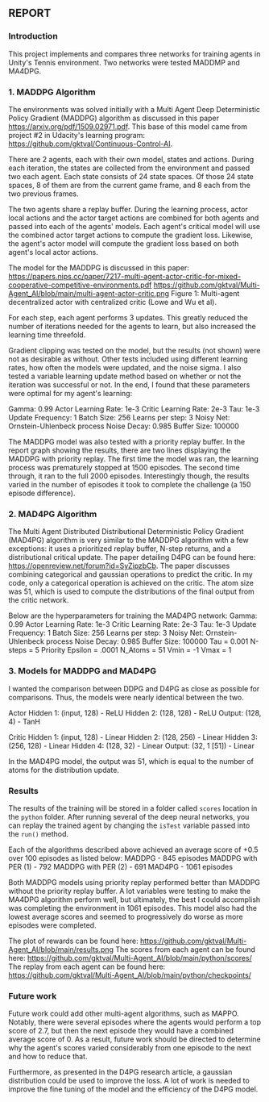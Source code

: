 ## REPORT

### Introduction
This project implements and compares three networks for training agents in Unity's Tennis environment. Two networks were tested MADDMP and MA4DPG.

### 1. MADDPG Algorithm
The environments was solved initially with a Multi Agent Deep Deterministic Policy Gradient (MADDPG) algorithm as discussed in this paper https://arxiv.org/pdf/1509.02971.pdf. This base of this model came from project #2 in Udacity's learning program: https://github.com/gktval/Continuous-Control-AI. 

There are 2 agents, each with their own model, states and actions. During each iteration, the states are collected from the environment and passed two each agent. Each state consists of 24 state spaces. Of those 24 state spaces, 8 of them are from the current game frame, and 8 each from the two previous frames.

The two agents share a replay buffer. During the learning process, actor local actions and the actor target actions are combined for both agents and passed into each of the agents' models. Each agent's critical model will use the combined actor target actions to compute the gradient loss. Likewise, the agent's actor model will compute the gradient loss based on both agent's local actor actions.

The model for the MADDPG is discussed in this paper: https://papers.nips.cc/paper/7217-multi-agent-actor-critic-for-mixed-cooperative-competitive-environments.pdf
https://github.com/gktval/Multi-Agent_AI/blob/main/multi-agent-actor-critic.png
Figure 1: Multi-agent decentralized actor with centralized critic (Lowe and Wu et al).

For each step, each agent performs 3 updates. This greatly reduced the number of iterations needed for the agents to learn, but also increased the learning time threefold. 

Gradient clipping was tested on the model, but the results (not shown) were not as desirable as without. Other tests included using different learning rates, how often the models were updated, and the noise sigma. I also tested a variable learning update method based on whether or not the iteration was successful or not. In the end, I found that these parameters were optimal for my agent's learning:

Gamma: 0.99
Actor Learning Rate: 1e-3
Critic Learning Rate: 2e-3
Tau: 1e-3 
Update Frequency: 1
Batch Size: 256
Learns per step:  3
Noisy Net: Ornstein-Uhlenbeck process
Noise Decay: 0.985
Buffer Size: 100000

The MADDPG model was also tested with a priority replay buffer. In the report graph showing the results, there are two lines displaying the MADDPG with priority replay. The first time the model was ran, the learning process was prematurely stopped at 1500 episodes. The second time through, it ran to the full 2000 episodes. Interestingly though, the results varied in the number of episodes it took to complete the challenge (a 150 episode difference).


### 2. MAD4PG Algorithm
The Multi Agent Distributed Distributional Deterministic Policy Gradient (MAD4PG) algorithm is very similar to the MADDPG algorithm with a few exceptions: it uses a prioritized replay buffer, N-step returns, and a distributional critical update. The paper detailing D4PG can be found here: https://openreview.net/forum?id=SyZipzbCb. The paper discusses combining categorical and gaussian operations to predict the critic. In my code, only a categorical operation is achieved on the critic. The atom size was 51, which is used to compute the distributions of the final output from the critic network.

Below are the hyperparameters for training the MAD4PG network:
Gamma: 0.99
Actor Learning Rate: 1e-3
Critic Learning Rate: 2e-3
Tau: 1e-3 
Update Frequency: 1
Batch Size: 256
Learns per step:  3
Noisy Net: Ornstein-Uhlenbeck process
Noise Decay: 0.985
Buffer Size: 100000
Tau = 0.001
N-steps = 5
Priority Epsilon = .0001
N_Atoms = 51
Vmin = -1
Vmax = 1



### 3. Models for MADDPG and MAD4PG
I wanted the comparison between DDPG and D4PG as close as possible for comparisons. Thus, the models were nearly identical between the two. 

Actor 
	Hidden 1: (input, 128) - ReLU
	Hidden 2: (128, 128) - ReLU
	Output: (128, 4) - TanH

Critic
	Hidden 1: (input, 128) - Linear
	Hidden 2: (128, 256) - Linear
	Hidden 3: (256, 128) - Linear
	Hidden 4: (128, 32) - Linear
	Output: (32, 1 [51]) - Linear

In the MAD4PG model, the output was 51, which is equal to the number of atoms for the distribution update.


### Results
The results of the training will be stored in a folder called `scores` location in the `python` folder. After running several of the deep neural networks, you can replay the trained agent by changing the `isTest` variable passed into the `run()` method. 

Each of the algorithms described above achieved an average score of +0.5 over 100 episodes as listed below:
MADDPG - 845 episodes
MADDPG with PER (1) - 792
MADDPG with PER (2) - 691
MAD4PG - 1061 episodes

Both MADDPG models using priority replay performed better than MADDPG without the priority replay buffer. A lot variables were testing to make the MA4DPG algorithm perform well, but ultimately, the best I could accomplish was completing the environment in 1061 episodes. This model also had the lowest average scores and seemed to progressively do worse as more episodes were completed.


The plot of rewards can be found here:
https://github.com/gktval/Multi-Agent_AI/blob/main/results.png
The scores from each agent can be found here:
https://github.com/gktval/Multi-Agent_AI/blob/main/python/scores/
The replay from each agent can be found here:
https://github.com/gktval/Multi-Agent_AI/blob/main/python/checkpoints/

### Future work
Future work could add other multi-agent algorithms, such as MAPPO. Notably, there were several episodes where the agents would perform a top score of 2.7, but then the next episode they would have a combined average score of 0. As a result, future work should be directed to determine why the agent's scores varied considerably from one episode to the next and how to reduce that. 

Furthermore, as presented in the D4PG research article, a gaussian distribution could be used to improve the loss. A lot of work is needed to improve the fine tuning of the model and the efficiency of the D4PG model.